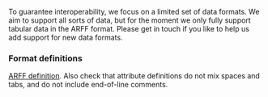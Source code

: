 To guarantee interoperability, we focus on a limited set of data formats. We aim to support all sorts of data, but for the moment we only fully support tabular data in the ARFF format. Please get in touch if you like to help us add support for new data formats.

### Format definitions
[ARFF definition](http://weka.wikispaces.com/ARFF). Also check that attribute definitions do not mix spaces and tabs, and do not include end-of-line comments.
